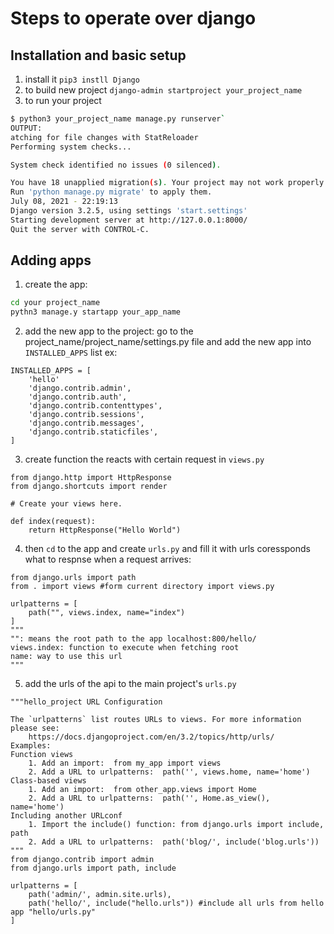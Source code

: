 # Steps to operate over django

## Installation and basic setup
1. install it `pip3 instll Django`
2. to build new project `django-admin startproject your_project_name`
3. to run your project 
```bash
$ python3 your_project_name manage.py runserver`
OUTPUT:
atching for file changes with StatReloader
Performing system checks...

System check identified no issues (0 silenced).

You have 18 unapplied migration(s). Your project may not work properly until you apply the migrations for app(s): admin, auth, contenttypes, sessions.
Run 'python manage.py migrate' to apply them.
July 08, 2021 - 22:19:13
Django version 3.2.5, using settings 'start.settings'
Starting development server at http://127.0.0.1:8000/
Quit the server with CONTROL-C.

```


## Adding apps
1. create the app:  

```bash
cd your project_name
pythn3 manage.y startapp your_app_name
```


2. add the new app to the project: go to the project_name/project_name/settings.py file and add the new app into `INSTALLED_APPS` list ex:
```python3
INSTALLED_APPS = [
    'hello'
    'django.contrib.admin',
    'django.contrib.auth',
    'django.contrib.contenttypes',
    'django.contrib.sessions',
    'django.contrib.messages',
    'django.contrib.staticfiles',
]

```


3. create function the reacts with certain request in `views.py`
```python3
from django.http import HttpResponse
from django.shortcuts import render

# Create your views here.

def index(request):
    return HttpResponse("Hello World")
```


4. then `cd` to the app and create `urls.py` and fill it with urls coressponds what to respnse when a request arrives: 
```python3
from django.urls import path
from . import views #form current directory import views.py

urlpatterns = [
    path("", views.index, name="index")
]
"""
"": means the root path to the app localhost:800/hello/
views.index: function to execute when fetching root
name: way to use this url
"""

```

5. add the urls of the api to the main project's  `urls.py` 
```python3
"""hello_project URL Configuration

The `urlpatterns` list routes URLs to views. For more information please see:
    https://docs.djangoproject.com/en/3.2/topics/http/urls/
Examples:
Function views
    1. Add an import:  from my_app import views
    2. Add a URL to urlpatterns:  path('', views.home, name='home')
Class-based views
    1. Add an import:  from other_app.views import Home
    2. Add a URL to urlpatterns:  path('', Home.as_view(), name='home')
Including another URLconf
    1. Import the include() function: from django.urls import include, path
    2. Add a URL to urlpatterns:  path('blog/', include('blog.urls'))
"""
from django.contrib import admin
from django.urls import path, include

urlpatterns = [
    path('admin/', admin.site.urls),
    path('hello/', include("hello.urls")) #include all urls from hello app "hello/urls.py"
]

```



